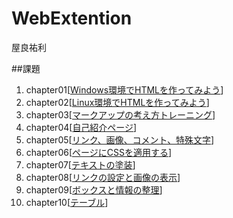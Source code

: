 # WebExtention
屋良祐利

##課題
1. chapter01[[Windows環境でHTMLを作ってみよう](https://github.com/s20024/WebExtention/blob/master/chapter01/ch01-firsthtml-win.html)]
2. chapter02[[Linux環境でHTMLを作ってみよう](https://github.com/s20024/WebExtention/blob/master/chapter02/ch02-firsthtml-linux.html)]
3. chapter03[[マークアップの考え方トレーニング](https://github.com/s20024/WebExtention/blob/master/chapter03/ch03-markuptag1.html)]
4. chapter04[[自己紹介ページ](https://github.com/s20024/WebExtention/blob/master/chapter04/ch04-markuptag1.html)]
5. chapter05[[リンク、画像、コメント、特殊文字](https://github.com/s20024/WebExtention/blob/master/chapter05/ch05-markuptag2.html)]
6. chapter06[[ページにCSSを適用する](https://github.com/s20024/WebExtention/blob/master/chapter06/index.html)]
7. chapter07[[テキストの塗装](https://github.com/s20024/WebExtention/blob/master/chapter07/ch07-fontsytle.html)]
8. chapter08[[リンクの設定と画像の表示](https://github.com/s20024/WebExtention/tree/master/chapter08)]
9. chapter09[[ボックスと情報の整理](https://github.com/s20024/WebExtention/tree/master/chapter09)]
10. chapter10[[テーブル](https://github.com/s20024/WebExtention/blob/master/chapter10/ch10-table.html)]


